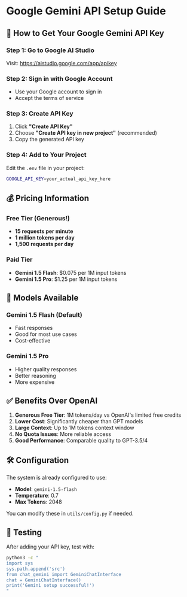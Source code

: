 # Google Gemini API Setup Guide

## 🚀 How to Get Your Google Gemini API Key

### Step 1: Go to Google AI Studio
Visit: https://aistudio.google.com/app/apikey

### Step 2: Sign in with Google Account
- Use your Google account to sign in
- Accept the terms of service

### Step 3: Create API Key
1. Click **"Create API Key"**
2. Choose **"Create API key in new project"** (recommended)
3. Copy the generated API key

### Step 4: Add to Your Project
Edit the `.env` file in your project:
```bash
GOOGLE_API_KEY=your_actual_api_key_here
```

## 💰 Pricing Information

### Free Tier (Generous!)
- **15 requests per minute**
- **1 million tokens per day**
- **1,500 requests per day**

### Paid Tier
- **Gemini 1.5 Flash**: $0.075 per 1M input tokens
- **Gemini 1.5 Pro**: $1.25 per 1M input tokens

## 🔧 Models Available

### Gemini 1.5 Flash (Default)
- Fast responses
- Good for most use cases
- Cost-effective

### Gemini 1.5 Pro
- Higher quality responses
- Better reasoning
- More expensive

## ✅ Benefits Over OpenAI

1. **Generous Free Tier**: 1M tokens/day vs OpenAI's limited free credits
2. **Lower Cost**: Significantly cheaper than GPT models
3. **Large Context**: Up to 1M tokens context window
4. **No Quota Issues**: More reliable access
5. **Good Performance**: Comparable quality to GPT-3.5/4

## 🛠️ Configuration

The system is already configured to use:
- **Model**: `gemini-1.5-flash`
- **Temperature**: 0.7
- **Max Tokens**: 2048

You can modify these in `utils/config.py` if needed.

## 🧪 Testing

After adding your API key, test with:
```bash
python3 -c "
import sys
sys.path.append('src')
from chat_gemini import GeminiChatInterface
chat = GeminiChatInterface()
print('Gemini setup successful!')
"
```

